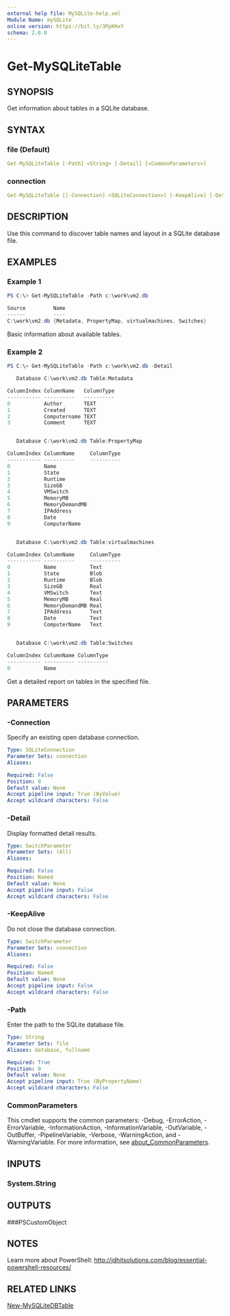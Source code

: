```yaml
---
external help file: MySQLite-help.xml
Module Name: mySQLite
online version: https://bit.ly/3PpKHxY
schema: 2.0.0
---
```


# Get-MySQLiteTable

## SYNOPSIS

Get information about tables in a SQLite database.

## SYNTAX

### file (Default)

```yaml
Get-MySQLiteTable [-Path] <String> [-Detail] [<CommonParameters>]
```

### connection

```yaml
Get-MySQLiteTable [[-Connection] <SQLiteConnection>] [-KeepAlive] [-Detail] [<CommonParameters>]
```

## DESCRIPTION

Use this command to discover table names and layout in a SQLite database file.

## EXAMPLES

### Example 1

```powershell
PS C:\> Get-MySQLiteTable -Path c:\work\vm2.db

Source         Name
------         ----
C:\work\vm2.db {Metadata, PropertyMap, virtualmachines, Switches}
```

Basic information about available tables.

### Example 2

```powershell
PS C:\> Get-MySQLiteTable -Path c:\work\vm2.db -Detail

   Database C:\work\vm2.db Table:Metadata

ColumnIndex ColumnName   ColumnType
----------- ----------   ----------
0           Author       TEXT
1           Created      TEXT
2           Computername TEXT
3           Comment      TEXT


   Database C:\work\vm2.db Table:PropertyMap

ColumnIndex ColumnName     ColumnType
----------- ----------     ----------
0           Name
1           State
2           Runtime
3           SizeGB
4           VMSwitch
5           MemoryMB
6           MemoryDemandMB
7           IPAddress
8           Date
9           ComputerName


   Database C:\work\vm2.db Table:virtualmachines

ColumnIndex ColumnName     ColumnType
----------- ----------     ----------
0           Name           Text
1           State          Blob
2           Runtime        Blob
3           SizeGB         Real
4           VMSwitch       Text
5           MemoryMB       Real
6           MemoryDemandMB Real
7           IPAddress      Text
8           Date           Text
9           ComputerName   Text


   Database C:\work\vm2.db Table:Switches

ColumnIndex ColumnName ColumnType
----------- ---------- ----------
0           Name
```

Get a detailed report on tables in the specified file.

## PARAMETERS

### -Connection

Specify an existing open database connection.

```yaml
Type: SQLiteConnection
Parameter Sets: connection
Aliases:

Required: False
Position: 0
Default value: None
Accept pipeline input: True (ByValue)
Accept wildcard characters: False
```

### -Detail

Display formatted detail results.

```yaml
Type: SwitchParameter
Parameter Sets: (All)
Aliases:

Required: False
Position: Named
Default value: None
Accept pipeline input: False
Accept wildcard characters: False
```

### -KeepAlive

Do not close the database connection.

```yaml
Type: SwitchParameter
Parameter Sets: connection
Aliases:

Required: False
Position: Named
Default value: None
Accept pipeline input: False
Accept wildcard characters: False
```

### -Path

Enter the path to the SQLite database file.

```yaml
Type: String
Parameter Sets: file
Aliases: database, fullname

Required: True
Position: 0
Default value: None
Accept pipeline input: True (ByPropertyName)
Accept wildcard characters: False
```

### CommonParameters

This cmdlet supports the common parameters: -Debug, -ErrorAction, -ErrorVariable, -InformationAction, -InformationVariable, -OutVariable, -OutBuffer, -PipelineVariable, -Verbose, -WarningAction, and -WarningVariable. For more information, see [about_CommonParameters](http://go.microsoft.com/fwlink/?LinkID=113216).

## INPUTS

### System.String

## OUTPUTS

###PSCustomObject

## NOTES

Learn more about PowerShell: http://jdhitsolutions.com/blog/essential-powershell-resources/

## RELATED LINKS

[New-MySQLiteDBTable](New-MySQLiteDBTable.md)

